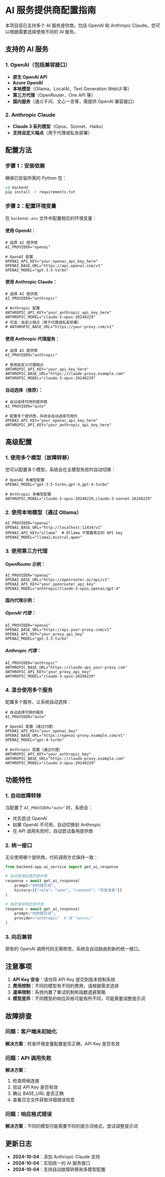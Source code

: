 # AI 服务提供商配置指南

本项目现已支持多个 AI 服务提供商，包括 OpenAI 和 Anthropic Claude。您可以根据需要选择使用不同的 AI 服务。

## 支持的 AI 服务

### 1. OpenAI（包括兼容接口）
- **原生 OpenAI API**
- **Azure OpenAI**
- **本地模型**（Ollama、LocalAI、Text Generation WebUI 等）
- **第三方代理**（OpenRouter、One API 等）
- **国内服务**（通义千问、文心一言等，需提供 OpenAI 兼容接口）

### 2. Anthropic Claude
- **Claude 3 系列模型**（Opus、Sonnet、Haiku）
- **支持自定义端点**（用于代理或私有部署）

## 配置方法

### 步骤 1：安装依赖

确保已安装所需的 Python 包：

```bash
cd backend
pip install -r requirements.txt
```

### 步骤 2：配置环境变量

在 `backend/.env` 文件中配置相应的环境变量：

#### 使用 OpenAI：

```env
# 选择 AI 提供商
AI_PROVIDER="openai"

# OpenAI 配置
OPENAI_API_KEY="your_openai_api_key_here"
OPENAI_BASE_URL="https://api.openai.com/v1"
OPENAI_MODEL="gpt-3.5-turbo"
```

#### 使用 Anthropic Claude：

```env
# 选择 AI 提供商
AI_PROVIDER="anthropic"

# Anthropic 配置
ANTHROPIC_API_KEY="your_anthropic_api_key_here"
ANTHROPIC_MODEL="claude-3-opus-20240229"
# 可选：自定义端点（用于代理或私有部署）
# ANTHROPIC_BASE_URL="https://your-proxy.com/v1"
```

#### 使用 Anthropic 代理服务：

```env
# 选择 AI 提供商
AI_PROVIDER="anthropic"

# 使用自定义代理端点
ANTHROPIC_API_KEY="your_api_key_here"
ANTHROPIC_BASE_URL="https://claude-proxy.example.com"
ANTHROPIC_MODEL="claude-3-opus-20240229"
```

#### 自动选择（推荐）：

```env
# 自动选择可用的提供商
AI_PROVIDER="auto"

# 配置多个提供商，系统会自动选择可用的
OPENAI_API_KEY="your_openai_api_key_here"
ANTHROPIC_API_KEY="your_anthropic_api_key_here"
```

## 高级配置

### 1. 使用多个模型（故障转移）

您可以配置多个模型，系统会在主模型失败时自动切换：

```env
# OpenAI 多模型配置
OPENAI_MODEL="gpt-3.5-turbo,gpt-4,gpt-4-turbo"

# Anthropic 多模型配置
ANTHROPIC_MODEL="claude-3-opus-20240229,claude-3-sonnet-20240229"
```

### 2. 使用本地模型（通过 Ollama）

```env
AI_PROVIDER="openai"
OPENAI_BASE_URL="http://localhost:11434/v1"
OPENAI_API_KEY="ollama"  # Ollama 不需要真实的 API key
OPENAI_MODEL="llama2,mistral,qwen"
```

### 3. 使用第三方代理

#### OpenRouter 示例：
```env
AI_PROVIDER="openai"
OPENAI_BASE_URL="https://openrouter.ai/api/v1"
OPENAI_API_KEY="your_openrouter_api_key"
OPENAI_MODEL="anthropic/claude-3-opus,openai/gpt-4"
```

#### 国内代理示例：

##### OpenAI 代理：
```env
AI_PROVIDER="openai"
OPENAI_BASE_URL="https://api.your-proxy.com/v1"
OPENAI_API_KEY="your_proxy_api_key"
OPENAI_MODEL="gpt-3.5-turbo"
```

##### Anthropic 代理：
```env
AI_PROVIDER="anthropic"
ANTHROPIC_BASE_URL="https://claude-api.your-proxy.com"
ANTHROPIC_API_KEY="your_proxy_api_key"
ANTHROPIC_MODEL="claude-3-opus-20240229"
```

### 4. 混合使用多个服务

配置多个服务，让系统自动选择：

```env
# 自动选择可用的服务
AI_PROVIDER="auto"

# OpenAI 配置（通过代理）
OPENAI_API_KEY="your_openai_key"
OPENAI_BASE_URL="https://openai-proxy.example.com/v1"
OPENAI_MODEL="gpt-4-turbo"

# Anthropic 配置（通过代理）
ANTHROPIC_API_KEY="your_anthropic_key"
ANTHROPIC_BASE_URL="https://claude-proxy.example.com"
ANTHROPIC_MODEL="claude-3-opus-20240229"
```

## 功能特性

### 1. 自动故障转移
当配置了 `AI_PROVIDER="auto"` 时，系统会：
- 优先尝试 OpenAI
- 如果 OpenAI 不可用，自动切换到 Anthropic
- 在 API 调用失败时，自动尝试备用提供商

### 2. 统一接口
无论使用哪个提供商，代码调用方式保持一致：

```python
from backend.app.ai_service import get_ai_response

# 自动使用配置的提供商
response = await get_ai_response(
    prompt="你的提示词",
    history=[{"role": "user", "content": "历史消息"}]
)

# 指定使用特定提供商
response = await get_ai_response(
    prompt="你的提示词",
    provider="anthropic"  # 或 "openai"
)
```

### 3. 向后兼容
原有的 OpenAI 调用代码无需修改，系统会自动路由到新的统一接口。

## 注意事项

1. **API Key 安全**：请勿将 API Key 提交到版本控制系统
2. **费用控制**：不同的模型有不同的费用，请根据需求选择
3. **速率限制**：系统内置了重试机制和指数退避策略
4. **模型差异**：不同模型的响应风格可能有所不同，可能需要调整提示词

## 故障排查

### 问题：客户端未初始化
**解决方案**：检查环境变量配置是否正确，API Key 是否有效

### 问题：API 调用失败
**解决方案**：
1. 检查网络连接
2. 验证 API Key 是否有效
3. 确认 BASE_URL 是否正确
4. 查看日志文件获取详细错误信息

### 问题：响应格式错误
**解决方案**：不同的模型可能需要不同的提示词格式，尝试调整提示词

## 更新日志

- **2024-10-04**：添加 Anthropic Claude 支持
- **2024-10-04**：实现统一的 AI 服务接口
- **2024-10-04**：支持自动故障转移和多模型配置